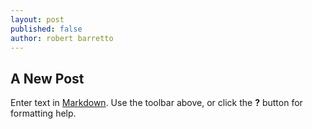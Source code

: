 ```yaml
---
layout: post
published: false
author: robert barretto
---
```


## A New Post

Enter text in [Markdown](http://daringfireball.net/projects/markdown/). Use the toolbar above, or click the **?** button for formatting help.
